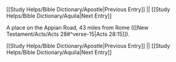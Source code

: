 [[Study Helps/Bible Dictionary/Apostle|Previous Entry]]  ||  [[Study Helps/Bible Dictionary/Aquila|Next Entry]]

 A place on the Appian Road, 43 miles from Rome ([[New Testament/Acts/Acts 28#^verse-15|Acts 28:15]]).

[[Study Helps/Bible Dictionary/Apostle|Previous Entry]]  ||  [[Study Helps/Bible Dictionary/Aquila|Next Entry]]